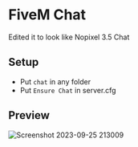 # FiveM Chat
Edited it to look like Nopixel 3.5 Chat

## Setup
- Put `chat` in any folder
- Put `Ensure Chat` in server.cfg

## Preview
![Screenshot 2023-09-25 213009](https://github.com/djjackYT/chat/assets/108560629/ea6a8434-6d76-47da-b1c9-ed5e683b4ef5)
